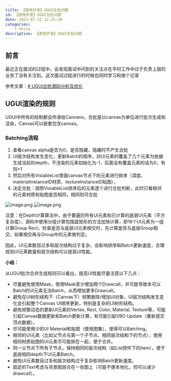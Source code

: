 ```yaml
---
title: 【游戏开发】UGUI合批问题
id: 【游戏开发】UGUI合批问题
date: 2023-07-22 12:25:20
categories:
    - Unity
description: 【游戏开发】UGUI合批问题
---
```

## 前言
最近正在面试的过程中，会发现面试中问到的关注点在平时工作中过于负责上层的业务了没有关注到。这次面试过程进行的时候也同时学习和做个记录

参考文章：[# UGUI合批源码分析及优化](https://blog.csdn.net/qq826364410/article/details/80983861)
## UGUI渲染的规则
UGUI中所有的绘制都会传递给Canvans，合批是以canvas为单位进行批次生成和渲染，Canvas可以嵌套包含canvas。

### Batching流程
1. 查看canvas alpha是否为0，是否隐藏，隐藏时不产生合批
2. UI层次结构发生变化，更新Batch的顺序，对UI元素的覆盖了几个元素为依据生成当前的depth，不渲染的元素初始化为-1，后面没有覆盖元素的话为0，有则+1
3. 然后对所有VisiableList里面canvas节点下的元素进行排序（深度、materialInstanceID材质、textureInstanceID贴图），
4. 决定合批：按照VisiableList排序后的元素逐个进行合批判断，此时只看相邻的元素材质和贴图是否相同，相同则可合批

![image.png](https://p3-juejin.byteimg.com/tos-cn-i-k3u1fbpfcp/303c3925a15a45efa57dd2b2ff0bd23d~tplv-k3u1fbpfcp-watermark.image?)
![image.png](https://p3-juejin.byteimg.com/tos-cn-i-k3u1fbpfcp/78c9b708d5254a8a87692bfb6815ddac~tplv-k3u1fbpfcp-watermark.image?)

注意：在Depth计算算法中，由于要遍历所有UI元素和已计算的底层UI元素（平方复杂度），源码中使用分组计算包围盒矩形的方法加快计算，即16个UI元素为一组计算Group Rect，检查是否与底层UI元素相交时，先计算是否与底层Group相交，如果相交再与Group中的元素做判定。

因此，UI元素数目过多和层次结构过于复杂，会影响排序和Batch更新速度，合理规划UI元素数量和层次结构可以提高UI性能。

**小结：**

从UGUI批次合并生成规则可以看出，提高UI性能尽量注意以下几点：

-   尽量避免使用Mask，使用Mask至少增加两个Drawcall，并可能导致本可以Batch的UI元素无法Batch，从而增加更多Drawcall。
-   避免在UI树形结构下（Canvas下）频繁删除/增加UI对象，UI层次结构发生变化会引起整个Canvas UI顺序更新，特别是复杂的UI树形结构。
-   避免频繁动态的更新UI元素的Vertex, Rect, Color, Material, Texture等，可能引起Canvas数据更新和Batch更新计算，有可能引起VBO Update（重新提交顶点数据）。
-   尽可能使用少的UI Material和贴图（使用图集），使得可以Batching。
-   相邻的UI元素（比如父节点与第一个子节点、相同层次结构下的节点），使用相同材质贴图的UI元素尽可能排在一起，便于合并。
-   同一父节点下所有子节点，保持相同的层次结构（如List控件下的item），便于底层相同depth下UI元素Batch。
-   避免UI元素数目过多和层次结构过于复杂影响Batch更新速度。
-   固定的Text考虑与背景图层合在一张图上（可能不便本地化，但可以减少drawcall）。
